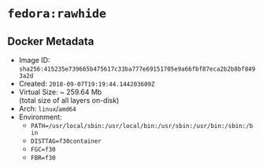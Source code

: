 # `fedora:rawhide`

## Docker Metadata

- Image ID: `sha256:415235e739665b475617c33ba777e69151705e9a66fbf87eca2b2b8bf8493a2d`
- Created: `2018-09-07T19:19:44.144203609Z`
- Virtual Size: ~ 259.64 Mb  
  (total size of all layers on-disk)
- Arch: `linux`/`amd64`
- Environment:
  - `PATH=/usr/local/sbin:/usr/local/bin:/usr/sbin:/usr/bin:/sbin:/bin`
  - `DISTTAG=f30container`
  - `FGC=f30`
  - `FBR=f30`
